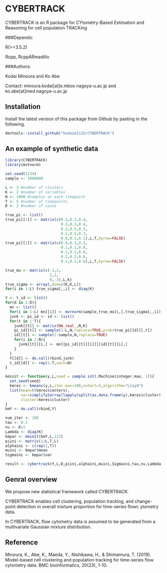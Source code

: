 # CYBERTRACK
CYBERTRACK is an R package for CYtometry-Based Estimation and Reasoning for cell population TRACKing

###Depends:

R(>=3.5.2)

Rcpp, RcppARmadillo

###Authors:

Kodai Minoura and Ko Abe

Contact: minoura.kodai[at]e.mbox.nagoya-u.ac.jp and ko.abe[at]med.nagoya-u.ac.jp

## Installation

Install the latest version of this package from Github by pasting in the following.

~~~R
devtools::install_github("kodaim1115/CYBERTRACK")
~~~

## An example of synthetic data

~~~R
library(CYBERTRACK)
library(mvtnorm)

set.seed(1234)
sample <- 1000000

L <- 3 #number of clusters 
K <- 2 #number of variables 
N <- 1000 #samples at each timepoint
T <- 5 #number of timepoints
D <- 2 #number of cases

true_pi <- list()
true_pi[[1]] <- matrix(c(0.3,0.3,0.4,
                         0.3,0.3,0.4,
                         0.2,0.5,0.3,
                         0.2,0.5,0.3,
                         0.8,0.1,0.1),L,T,byrow=FALSE)
true_pi[[2]] <- matrix(c(0.4,0.3,0.3,
                         0.1,0.1,0.8,
                         0.1,0.1,0.8,
                         0.2,0.2,0.6,
                         0.2,0.2,0.6),L,T,byrow=FALSE)

true_mu <- matrix(c(-3,2,
                    2,1,
                    0,-3),L,K)
true_sigma <- array(,dim=c(K,K,L))
for(i in 1:L) true_sigma[,,i] <- diag(K)

Y <- t_id <- list()
for(d in 1:D){
  mn <- list()
  for(i in 1:L) mn[[i]] <- mvrnorm(sample,true_mu[i,],true_sigma[,,i]) 
  junk <- pi_id <- id <- list()
  for(t in 1:T){
    junk[[t]] <- matrix(NA_real_,N,K)
    pi_id[[t]] <- sample(1:L,N,replace=TRUE,prob=true_pi[[d]][,t])
    id[[t]] <- sample(1:sample,N,replace=TRUE)
    for(i in 1:N){
      junk[[t]][i,] <- mn[[pi_id[[t]][i]]][id[[t]][i],] 
    }
  }  
  Y[[d]] <- do.call(rbind,junk)
  t_id[[d]] <- rep(1:T,each=N)
}

kminit <- function(y,L,seed = sample.int(.Machine$integer.max, 1)){
  set.seed(seed)
  kmres <- kmeans(y,L,iter.max=100,nstart=3,algorithm="Lloyd")
  list(mean=t(kmres$centers),
       var=simplify2array(lapply(split(as.data.frame(y),kmres$cluster),var)),
       cluster=kmres$cluster)
}
kmY <- do.call(rbind,Y)

num_iter <- 100
tau <- 0.1
nu <- K+1
Lambda <- diag(K)
kmpar <- kminit(kmY,L,123)
piini <- matrix(1/L,T,L)
alphaini <- c(rep(1,T))
muini <- kmpar$mean
Sigmaini <- kmpar$var

result <- cybertrack(Y,L,D,piini,alphaini,muini,Sigmaini,tau,nu,Lambda,num_iter,t_id)
~~~

## Genral overview
We propose new statistical framework called CYBERTRACK.

CYBERTRACK enables cell clustering, population tracking, and change-point detection in overall mixture proportion for time-series flowc ytometry data.

In CYBERTRACK, flow cytometry data is assumed to be generated from a multivariate Gaussian mixture distribution.

## Reference
Minoura, K., Abe, K., Maeda, Y., Nishikawa, H., & Shimamura, T. (2019). Model-based cell clustering and population tracking for time-series flow cytometry data. BMC bioinformatics, 20(23), 1-10.
